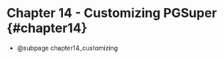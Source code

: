 Chapter 14 - Customizing PGSuper {#chapter14}
==============================================

* @subpage chapter14_customizing
